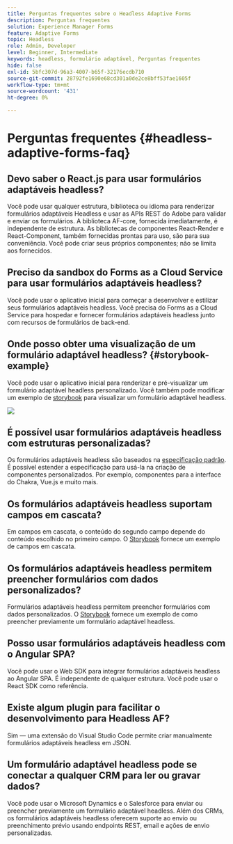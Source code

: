 ```yaml
---
title: Perguntas frequentes sobre o Headless Adaptive Forms
description: Perguntas frequentes
solution: Experience Manager Forms
feature: Adaptive Forms
topic: Headless
role: Admin, Developer
level: Beginner, Intermediate
keywords: headless, formulário adaptável, Perguntas frequentes
hide: false
exl-id: 5bfc307d-96a3-4007-b65f-32176ecdb710
source-git-commit: 28792fe1690e68cd301a0de2ce8bff53fae1605f
workflow-type: tm+mt
source-wordcount: '431'
ht-degree: 0%

---
```


# Perguntas frequentes {#headless-adaptive-forms-faq}

## Devo saber o React.js para usar formulários adaptáveis headless?

Você pode usar qualquer estrutura, biblioteca ou idioma para renderizar formulários adaptáveis Headless e usar as APIs REST do Adobe para validar e enviar os formulários. A biblioteca AF-core, fornecida imediatamente, é independente de estrutura. As bibliotecas de componentes React-Render e React-Component, também fornecidas prontas para uso, são para sua conveniência. Você pode criar seus próprios componentes; não se limita aos fornecidos.


<!-- 
## Did Adobe release a new AEM Archetype for Headless adaptive forms?

You can use Archetype 37 with flag `includeFormsheadless` or later flag to create an AEM project with Headless adaptive forms functionality. 

-->

## Preciso da sandbox do Forms as a Cloud Service para usar formulários adaptáveis headless?

Você pode usar o aplicativo inicial para começar a desenvolver e estilizar seus formulários adaptáveis headless. Você precisa do Forms as a Cloud Service para hospedar e fornecer formulários adaptáveis headless junto com recursos de formulários de back-end.

<!-- ## Do I need an archetype project to develop Headless adaptive forms?

You can use the starter app to start developing and styling your Headless adaptive forms. Later on, you can use the 
archetype project to deploy the finished Headless adaptive forms and corresponding custom code, created using starter app, to Forms as a Cloud Service environment. The Forms as a Cloud Service environment helps you test and productionize the forms. -->

## Onde posso obter uma visualização de um formulário adaptável headless? {#storybook-example}

Você pode usar o aplicativo inicial para renderizar e pré-visualizar um formulário adaptável headless personalizado. Você também pode modificar um exemplo de [storybook](https://opensource.adobe.com/aem-forms-af-runtime/storybook/?path=/story/reference-examples--introduction) para visualizar um formulário adaptável headless.

![](/help/assets/storybook-example.png)

## É possível usar formulários adaptáveis headless com estruturas personalizadas?

Os formulários adaptáveis headless são baseados na [especificação padrão](/help/assets/headless-adaptive-forms-specification.pdf). É possível estender a especificação para usá-la na criação de componentes personalizados. Por exemplo, componentes para a interface do Chakra, Vue.js e muito mais.

## Os formulários adaptáveis headless suportam campos em cascata?

Em campos em cascata, o conteúdo do segundo campo depende do conteúdo escolhido no primeiro campo. O [Storybook](https://opensource.adobe.com/aem-forms-af-runtime/storybook/?path=/story/adaptive-form-dynamic-behaviour--options&args=formJson.items[0].fieldType:drop-down;formJson.items[0].minimum:!undefined;formJson.items[0].maximum:!undefined;formJson.items[0].label.value:Choose+number+of+options;formJson.items[0].enum[0]:1;formJson.items[0].enum[1]:2;formJson.items[0].enum[2]:3;formJson.items[1].fieldType:drop-down) fornece um exemplo de campos em cascata.

## Os formulários adaptáveis headless permitem preencher formulários com dados personalizados?

Formulários adaptáveis headless permitem preencher formulários com dados personalizados. O [Storybook](https://opensource.adobe.com/aem-forms-af-runtime/storybook/?path=/story/reference-examples--prefill-form-with-personalised-data) fornece um exemplo de como preencher previamente um formulário adaptável headless.

<!-- >
## Can I use existing Adaptive Forms editor to create a Headless adaptive form?

At this moment, you use the Adaptive Form Editor to specify the JSON structure and set submit action for the forms. Support for drag-and-drop components, applying rules using editor, and more editor-related options would be available later in the beta phase. Keep a watch on release notes.  -->

## Posso usar formulários adaptáveis headless com o Angular SPA?

Você pode usar o Web SDK para integrar formulários adaptáveis headless ao Angular SPA. É independente de qualquer estrutura. Você pode usar o React SDK como referência.

<!-- ## Should the `-r prerelease` switch be used every time to start the AEM SDK instance or only for the first time?

During the limited release program, use the `-r prerelease` switch every time you start the AEM SDK instance. 

## What is AEM Forms add-on (.far file) and how to install it?

Adobe Experience Manager Forms as a Cloud Service feature archive provides tools to create Headless adaptive forms on the local development environment. To install the feature archive, see [Setup development environment](setup-development-environment.md).

<!-- 
## Where do one get the license.properties file from?

You do not require a license.properties file to run AEM Cloud Service SDK. 

-->

## Existe algum plugin para facilitar o desenvolvimento para Headless AF?

Sim — uma extensão do Visual Studio Code permite criar manualmente formulários adaptáveis headless em JSON.

## Um formulário adaptável headless pode se conectar a qualquer CRM para ler ou gravar dados?

Você pode usar o Microsoft Dynamics e o Salesforce para enviar ou preencher previamente um formulário adaptável headless. Além dos CRMs, os formulários adaptáveis headless oferecem suporte ao envio ou preenchimento prévio usando endpoints REST, email e ações de envio personalizadas.
